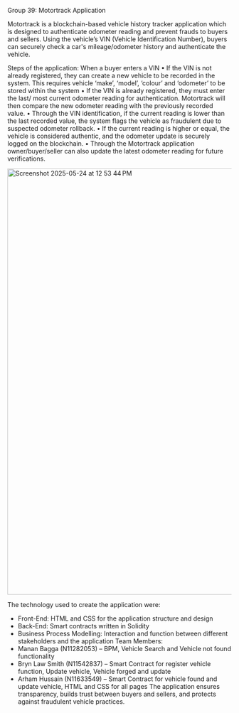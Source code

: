 Group 39: Motortrack Application

Motortrack is a blockchain-based vehicle history tracker application which is designed to authenticate odometer reading and prevent frauds to buyers and sellers. Using the vehicle’s VIN (Vehicle Identification Number), buyers can securely check a car's mileage/odometer history and authenticate the vehicle. 

Steps of the application: 
When a buyer enters a VIN
  •	If the VIN is not already registered, they can create a new vehicle to be recorded in the system. This requires vehicle ‘make’, ‘model’, ‘colour’ and ‘odometer’ to be stored within the system
  •	If the VIN is already registered, they must enter the last/ most current odometer reading for authentication. 
Motortrack will then compare the new odometer reading with the previously recorded value.
  •	Through the VIN identification, if the current reading is lower than the last recorded value, the system flags the vehicle as fraudulent due to suspected odometer rollback.
  •	If the current reading is higher or equal, the vehicle is considered authentic, and the odometer update is securely logged on the blockchain.
  •	Through the Motortrack application owner/buyer/seller can also update the latest odometer reading for future verifications. 

<img width="959" alt="Screenshot 2025-05-24 at 12 53 44 PM" src="https://github.com/user-attachments/assets/9f7e4148-a5f4-44ff-a1ab-475b3ce61cc9" />

The technology used to create the application were: 
  -	Front-End: HTML and CSS for the application structure and design 
  -	Back-End: Smart contracts written in Solidity
  -	Business Process Modelling: Interaction and function between different stakeholders and the application
Team Members: 
  -	Manan Bagga (N11282053) – BPM, Vehicle Search and Vehicle not found functionality
  -	Bryn Law Smith (N11542837) – Smart Contract for register vehicle function, Update vehicle, Vehicle forged and update
  -	Arham Hussain (N11633549) – Smart Contract for vehicle found and update vehicle, HTML and CSS for all pages
The application ensures transparency, builds trust between buyers and sellers, and protects against fraudulent vehicle practices.
